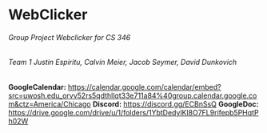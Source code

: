 # WebClicker 
###### Group Project Webclicker for CS 346 
###### Team 1 Justin Espiritu, Calvin Meier, Jacob Seymer, David Dunkovich 

**GoogleCalendar:**
https://calendar.google.com/calendar/embed?src=uwosh.edu_orvv52rs5qdthllqt33e711a84%40group.calendar.google.com&ctz=America/Chicago
**Discord:**
https://discord.gg/ECBnSsQ
**GoogleDoc:**
https://drive.google.com/drive/u/1/folders/1YbtDedylKl8O7FL9rifepb5PHqtPh02W
